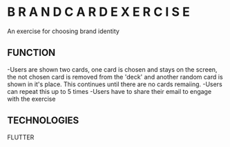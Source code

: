 # B R A N D   C A R D   E X E R C I S E

An exercise for choosing brand identity

## FUNCTION
-Users are shown two cards, one card is chosen and stays on the screen, the not chosen card is removed from the 'deck' and another random card is shown in it's place. This continues until there are no cards remaiing.
-Users can repeat this up to 5 times
-Users have to share their email to engage with the exercise

## TECHNOLOGIES
FLUTTER
